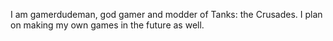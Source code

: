 I am gamerdudeman, god gamer and modder of Tanks: the Crusades. I plan on making my own games in the future as well.

<!---
Gamerdudeman/Gamerdudeman is a ✨ special ✨ repository because its `README.md` (this file) appears on your GitHub profile.
You can click the Preview link to take a look at your changes.
--->
